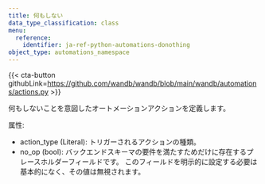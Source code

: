 ```yaml
---
title: 何もしない
data_type_classification: class
menu:
  reference:
    identifier: ja-ref-python-automations-donothing
object_type: automations_namespace
---
```


{{< cta-button githubLink=https://github.com/wandb/wandb/blob/main/wandb/automations/actions.py >}}

何もしないことを意図したオートメーションアクションを定義します。

属性:
- action_type (Literal): トリガーされるアクションの種類。
- no_op (bool): バックエンドスキーマの要件を満たすためだけに存在するプレースホルダーフィールドです。
    このフィールドを明示的に設定する必要は基本的になく、その値は無視されます。
